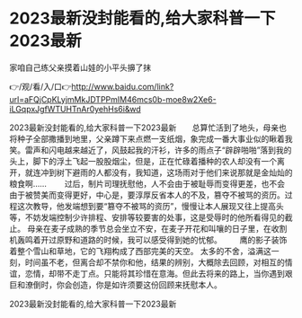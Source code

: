 # 2023最新没封能看的,给大家科普一下2023最新
家咱自己练父亲摸着山娃的小平头擤了抹

👉/观/看/入/口👉http://www.baidu.com/link?url=aFQjCpKLyjmMkJDTPPmIM46mcs0b-moe8w2Xe6-iLGqpxJgfWTUHTnAr0yehHs6i&wd

2023最新没封能看的,给大家科普一下2023最新　　总算忙活到了地头，母亲也将种子全部撒播到地里，父亲蹲下来点燃一支纸烟，象完成一番大事业似的瞅着我笑。雷声和闪电越来越近了，风鼓起我的汗衫，许多的雨点子“辟辟啪啪”落到我的头上，脚下的浮土飞起一股股烟尘，但是，正在忙碌着播种的农人却没有一个离开，就连冲到树下避雨的人都没有，我知道，这场雨对于他们来说那就是金灿灿的粮食啊……
　　过后，制片司理抚慰他，人不会由于被耻辱而变得更差，也不会由于被赞美而变得更好，中心是，要淳厚反省本人的不及，篡夺不被骂的资历。过程这次教导，他发端想到要“篡夺不被骂的资历”，慢慢让本人展现又往上提高头等，不妨发端控制少许排程、安排等较要害的处事，这是受辱时的他所看得见的截止。
母亲在麦子成熟的季节总会坐立不安，在麦子开花和叫嚷的日子里，在收割机轰鸣着开过原野和道路的时候，我可以感受得到她的忧郁。
　　鹰的影子装饰着整个雪山和草地，它的飞翔构成了西部完美的天空。
太多的不舍，溢满这一刻，时间虽不老，但离合却不禁你和他，结果的辨别，大概除去回顾，对相互的情谊，恋情，却带不走丁点。只能将其珍惜在意海。但此去将来的路上，当你遇到艰巨和潦倒时，你会创造，你是如许须要这份回顾来抚慰本人。

2023最新没封能看的,给大家科普一下2023最新
